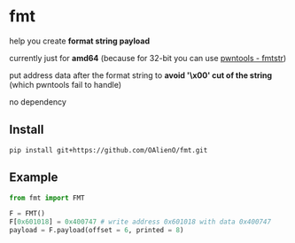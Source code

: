 # fmt

help you create **format string payload**

currently just for **amd64** (because for 32-bit you can use [pwntools - fmtstr](http://docs.pwntools.com/en/stable/fmtstr.html))

put address data after the format string to **avoid '\x00' cut of the string** (which pwntools fail to handle)

no dependency

## Install

```
pip install git+https://github.com/OAlienO/fmt.git
```

## Example

```python
from fmt import FMT

F = FMT()
F[0x601018] = 0x400747 # write address 0x601018 with data 0x400747
payload = F.payload(offset = 6, printed = 8)
```
